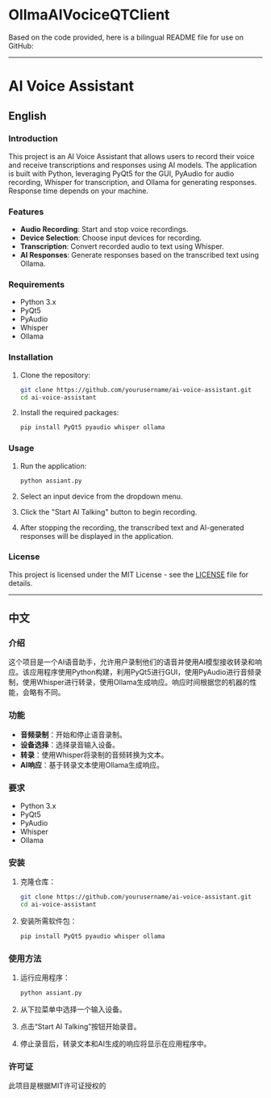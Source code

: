 # OllmaAIVociceQTClient
Based on the code provided, here is a bilingual README file for use on GitHub:

---

# AI Voice Assistant

## English

### Introduction
This project is an AI Voice Assistant that allows users to record their voice and receive transcriptions and responses using AI models. The application is built with Python, leveraging PyQt5 for the GUI, PyAudio for audio recording, Whisper for transcription, and Ollama for generating responses. Response time depends on your machine.

### Features
- **Audio Recording**: Start and stop voice recordings.
- **Device Selection**: Choose input devices for recording.
- **Transcription**: Convert recorded audio to text using Whisper.
- **AI Responses**: Generate responses based on the transcribed text using Ollama.

### Requirements
- Python 3.x
- PyQt5
- PyAudio
- Whisper
- Ollama

### Installation
1. Clone the repository:
    ```bash
    git clone https://github.com/yourusername/ai-voice-assistant.git
    cd ai-voice-assistant
    ```

2. Install the required packages:
    ```bash
    pip install PyQt5 pyaudio whisper ollama
    ```

### Usage
1. Run the application:
    ```bash
    python assiant.py
    ```

2. Select an input device from the dropdown menu.

3. Click the "Start AI Talking" button to begin recording.

4. After stopping the recording, the transcribed text and AI-generated responses will be displayed in the application.


### License
This project is licensed under the MIT License - see the [LICENSE](LICENSE) file for details.

---

## 中文

### 介绍
这个项目是一个AI语音助手，允许用户录制他们的语音并使用AI模型接收转录和响应。该应用程序使用Python构建，利用PyQt5进行GUI，使用PyAudio进行音频录制，使用Whisper进行转录，使用Ollama生成响应。响应时间根据您的机器的性能，会略有不同。

### 功能
- **音频录制**：开始和停止语音录制。
- **设备选择**：选择录音输入设备。
- **转录**：使用Whisper将录制的音频转换为文本。
- **AI响应**：基于转录文本使用Ollama生成响应。

### 要求
- Python 3.x
- PyQt5
- PyAudio
- Whisper
- Ollama

### 安装
1. 克隆仓库：
    ```bash
    git clone https://github.com/yourusername/ai-voice-assistant.git
    cd ai-voice-assistant
    ```

2. 安装所需软件包：
    ```bash
    pip install PyQt5 pyaudio whisper ollama
    ```

### 使用方法
1. 运行应用程序：
    ```bash
    python assiant.py
    ```

2. 从下拉菜单中选择一个输入设备。

3. 点击“Start AI Talking”按钮开始录音。

4. 停止录音后，转录文本和AI生成的响应将显示在应用程序中。



### 许可证
此项目是根据MIT许可证授权的 
